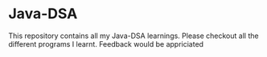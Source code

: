 # Java-DSA

This repository contains all my Java-DSA learnings. Please checkout all the different programs I learnt. Feedback would be appriciated
